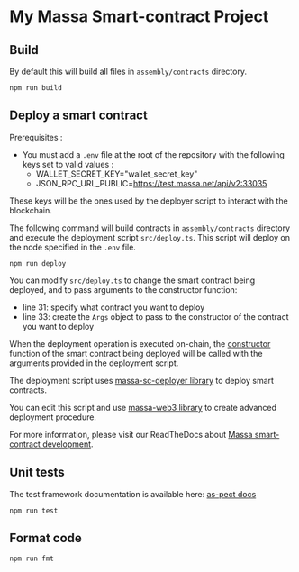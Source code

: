 # My Massa Smart-contract Project

## Build

By default this will build all files in `assembly/contracts` directory.

```shell
npm run build
```

## Deploy a smart contract

Prerequisites :

- You must add a `.env` file at the root of the repository with the following keys set to valid values :
  - WALLET_SECRET_KEY="wallet_secret_key"
  - JSON_RPC_URL_PUBLIC=<https://test.massa.net/api/v2:33035>

These keys will be the ones used by the deployer script to interact with the blockchain.

The following command will build contracts in `assembly/contracts` directory and execute the deployment script
`src/deploy.ts`. This script will deploy on the node specified in the `.env` file.

```shell
npm run deploy
```

You can modify `src/deploy.ts` to change the smart contract being deployed, and to pass arguments to the constructor
function:

- line 31: specify what contract you want to deploy
- line 33: create the `Args` object to pass to the constructor of the contract you want to deploy

When the deployment operation is executed on-chain, the
[constructor](https://github.com/massalabs/massa-sc-toolkit/blob/main/packages/sc-project-initializer/commands/init/assembly/contracts/main.ts#L14)
function of the smart contract being deployed will
be called with the arguments provided in the deployment script.

The deployment script uses [massa-sc-deployer library](https://www.npmjs.com/package/@massalabs/massa-sc-deployer)
to deploy smart contracts.

You can edit this script and use [massa-web3 library](https://www.npmjs.com/package/@massalabs/massa-web3)
to create advanced deployment procedure.

For more information, please visit our ReadTheDocs about
[Massa smart-contract development](https://docs.massa.net/en/latest/web3-dev/smart-contracts.html).

## Unit tests

The test framework documentation is available here: [as-pect docs](https://as-pect.gitbook.io/as-pect)

```shell
npm run test
```

## Format code

```shell
npm run fmt
```
